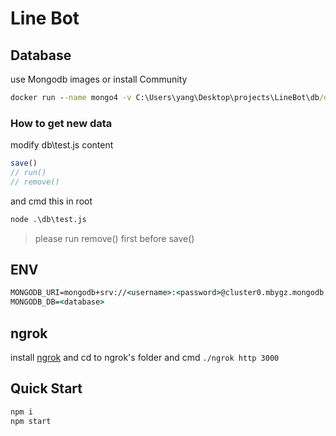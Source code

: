 # Line Bot

## Database 
use Mongodb images or install Community

```cmd
docker run --name mongo4 -v C:\Users\yang\Desktop\projects\LineBot\db/data:/data/db -d -p 27017:27017 --rm mongo:4.1
```
### How to get new data

modify db\test.js content
```js
save()
// run()
// remove()
```
and cmd this in root
```cmd
node .\db\test.js
```

> please run remove() first before save()

## ENV
```cmd
MONGODB_URI=mongodb+srv://<username>:<password>@cluster0.mbygz.mongodb.net/myFirstDatabase?retryWrites=true&w=majority
MONGODB_DB=<database>
```

## ngrok
install [ngrok](https://dashboard.ngrok.com/get-started/setup) and cd to ngrok's folder and cmd `./ngrok http 3000`

## Quick Start
```cmd
npm i
npm start
```